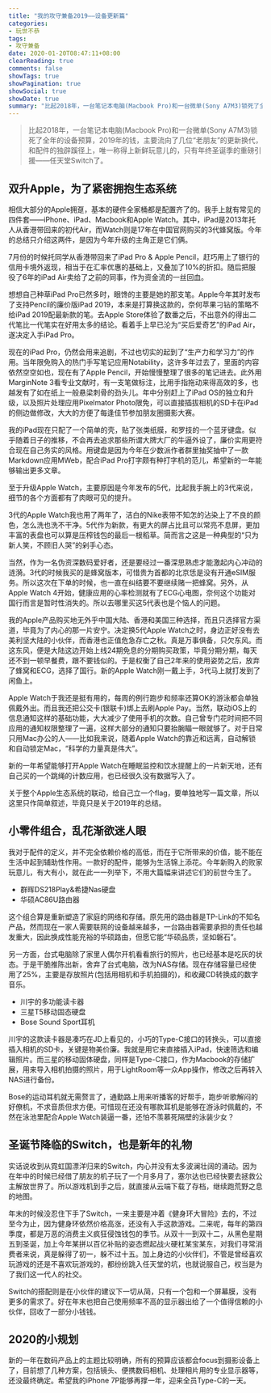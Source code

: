 ```yaml
---
title: "我的攻守兼备2019——设备更新篇"
categories:
- 玩世不恭
tags:
- 攻守兼备
date: 2020-01-20T08:47:11+08:00
clearReading: true
comments: false
showTags: true
showPagination: true
showSocial: true
showDate: true
summary: "比起2018年，一台笔记本电脑(Macbook Pro)和一台微单(Sony A7M3)锁死了全年的设备预算，2019年的钱，主要流向了几位“老朋友”的更新换代，和配件的独辟蹊径上，唯一称得上新鲜玩意儿的，只有年终圣诞季的重磅引援——任天堂Switch了。"
---
```


>  比起2018年，一台笔记本电脑(Macbook Pro)和一台微单(Sony A7M3)锁死了全年的设备预算，2019年的钱，主要流向了几位“老朋友”的更新换代，和配件的独辟蹊径上，唯一称得上新鲜玩意儿的，只有年终圣诞季的重磅引援——任天堂Switch了。

## 双升Apple，为了紧密拥抱生态系统

相信大部分的Apple拥趸，基本的硬件全家桶都是配置齐了的。我手上就有常见的四件套——iPhone、iPad、Macbook和Apple Watch。其中，iPad是2013年托人从香港带回来的初代Air，而Watch则是17年在中国官网购买的3代蜂窝版。今年的总结只介绍这两件，是因为今年升级的主角正是它们俩。

7月份的时候托同学从香港带回来了iPad Pro & Apple Pencil，赶巧用上了银行的信用卡境外返现，相当于在汇率优惠的基础上，又叠加了10%的折扣。随后把服役了6年的iPad Air卖给了之前的同事，作为资金流的一丝回血。

想想自己种草iPad Pro已然多时，眼馋的主要是她的那支笔。Apple今年其时发布了支持Pencil的廉价版iPad 2019，本来是打算换这款的，奈何苹果刁钻的策略不给iPad 2019配最新款的笔。去Apple Store体验了数番之后，不出意外的得出二代笔比一代笔实在好用太多的结论。看着手上早已沦为“买后爱奇艺”的iPad Air，遂决定入手iPad Pro。

现在的iPad Pro，仍然会用来追剧，不过也切实的起到了“生产力和学习力”的作用。当年限免购入的热门手写笔记应用Notability，这许多年过去了，里面的内容依然空空如也，现在有了Apple Pencil，开始慢慢整理了很多的笔记进去。此外用MarginNote 3看专业文献时，有一支笔做标注，比用手指拖动来得高效的多，也越发有了如在纸上一般悬梁刺骨的劲头儿。年中分别赶上了iPad OS的独立和升级，以及照片处理应用Pixelmator Photo限免，可以直接插拔相机的SD卡在iPad的侧边做修改，大大的方便了每逢佳节参加朋友圈摄影大赛。

我的iPad现在只配了一个简单的壳，贴了张类纸膜，和罗技的一个蓝牙键盘。似乎随着日子的推移，不会再去追求那些所谓大牌大厂的牛逼外设了，廉价实用更符合现在自己务实的风格。用键盘是因为今年在少数派作者群里抽奖抽中了一款Markdown应用MWeb，配合iPad  Pro打字颇有种打字机的范儿，希望新的一年能够输出更多文章。

至于升级Apple Watch，主要原因是今年发布的5代，比起我手腕上的3代来说，细节的各个方面都有了肉眼可见的提升。

3代的Apple Watch我也用了两年了，洁白的Nike表带不知怎的沾染上了不良的颜色，怎么洗也洗不干净。5代作为新款，有更大的屏占比且可以常亮不息屏，更加丰富的表盘也可以算是压榨钱包的最后一根稻草。简而言之这是一种典型的“只为新人笑，不顾旧人哭”的剁手心态。

当然，作为一名伪资深数码爱好者，还是要经过一番深思熟虑才能激起内心冲动的涟漪。3代的时候我买的是蜂窝版本，可惜贵为首都的北京恁是没有开通eSIM服务。所以这次在下单的时候，也一直在纠结要不要继续赌一把蜂窝。另外，从Apple Watch 4开始，健康应用的心率检测就有了ECG心电图，奈何这个功能对国行而言是暂时性消失的。所以去哪里买这5代表也是个恼人的问题。

我的Apple产品购买地无外乎中国大陆、香港和美国三种选择，而且只选择官方渠道，毕竟为了内心的那一片安宁。决定换5代Apple Watch之时，身边正好没有去美利坚大陆的小伙伴，而香港也正值危急存亡之秋。真是万事俱备，只欠东风。而这东风，便是大陆这边开始上线24期免息的分期购买政策，毕竟分期分期，每天还不到一顿早餐费，跟不要钱似的。于是权衡了自己2年来的使用姿势之后，放弃了蜂窝和ECG，选择了国行。新的Apple Watch刚一戴上手，3代马上就打发到了闲鱼上。

Apple Watch于我还是挺有用的，每周的例行跑步和频率还算OK的游泳都会单独佩戴外出。而且我还把公交卡(银联卡)绑上去刷Apple Pay。当然，联动iOS上的信息通知这样的基础功能，大大减少了使用手机的次数。自己曾专门花时间把不同应用的通知权限整理了一遍，这样大部分的通知只要抬腕瞄一眼就够了。对于日常只用Mac办公的人——比如我来说，随着Apple Watch的靠近和远离，自动解锁和自动锁定Mac，“科学的力量真是伟大”。

新的一年希望能够打开Apple Watch在睡眠监控和饮水提醒上的一片新天地，还有自己买的一个跳绳的计数应用，也已经很久没有数据写入了。

关于整个Apple生态系统的联动，给自己立一个flag，要单独地写一篇文章，所以这里只作简单叙述，毕竟只是关于2019年的总结。

## 小零件组合，乱花渐欲迷人眼

我对于配件的定义，并不完全依赖价格的高低，而在于它所带来的价值，能不能在生活中起到辅助性作用。一款好的配件，能够为生活锦上添花。今年新购入的败家玩意儿，有大有小，就在此一一列举下，不用大篇幅来讲述它们的前世今生了。

- 群晖DS218Play&希捷Nas硬盘
- 华硕AC86U路由器

这个组合算是重新塑造了家庭的网络和存储。原先用的路由器是TP-Link的不知名产品，然而现在一家人需要联网的设备越来越多，一台路由器需要承担的责任也越发重大，因此换成性能充裕的华硕路由，但愿它能“华硕品质，坚如磐石”。

另一方面，台式电脑除了家里人偶尔开机看看旅行的照片，也已经基本是吃灰的状态。于是干脆推陈出新，舍弃了台式电脑，改为NAS存储。现在存储容量已经使用了25%，主要是存放照片(包括用相机和手机拍摄的)，和收藏CD转换成的数字音乐。

- 川宇的多功能读卡器
- 三星T5移动固态硬盘
- Bose Sound Sport耳机

川宇的这款读卡器是凑巧在JD上看见的，小巧的Type-C接口的转换头，可以直接插入相机的SD卡，关键是物美价廉。我就是用它来直接插入iPad，快速筛选和编辑照片。而三星的移动固体硬盘，同样是Type-C接口，作为Macbook的存储扩展，用来导入相机拍摄的照片，用于LightRoom等一众App操作，修改之后再转入NAS进行备份。

Bose的运动耳机就无需赘言了，通勤路上用来听播客的好帮手，跑步听歌解闷的好僚机，不求音质但求方便。可惜现在还没有哪款耳机是能够在游泳时佩戴的，不然在泳池里配合Apple Watch装逼一番，还怕不羡慕死隔壁的泳装少女？

## 圣诞节降临的Switch，也是新年的礼物

实话说收到从霓虹国漂洋归来的Switch，内心并没有太多波澜壮阔的涌动。因为在年中的时候已经借了朋友的机子玩了一个月多月了，塞尔达也已经快要去拯救公主解放世界了。所以游戏机到手之后，就直接从云端下载了存档，继续跑荒野之息的地图。

年末的时候没忍住下手了Switch，一来主要是冲着《健身环大冒险》去的，不过至今为止，因为健身环依然价格高涨，还没有入手这款游戏。二来呢，每年的第四季度，都是万恶的消费主义疯狂侵蚀钱包的季节。从双十一到双十二，从黑色星期五到圣诞，加上今年某拼以百亿补贴的姿态燃起战火硬杠某宝某东，对我们寻常消费者来说，真是躲得了初一，躲不过十五。加上身边的小伙伴们，不管是曾经喜欢玩游戏的还是不喜欢玩游戏的，都纷纷跳入任天堂的坑，也就说服自己，权当是为了我们这一代人的社交。

Switch的搭配则是在小伙伴的建议下一切从简，只有一个包和一个屏幕膜，没有更多的需求了。好在年末也把自己使用频率不高的显示器出给了一个值得信赖的小伙伴，回收了一部分小钱钱。

## 2020的小规划

新的一年在数码产品上的主题比较明确，所有的预算应该都会focus到摄影设备上了，目前想了几种方案，包括镜头、便携数码相机、处理相片用的专业显示器等，还没最终确定。希望我的iPhone 7P能够再撑一年，迎来全员Type-C的一天。

